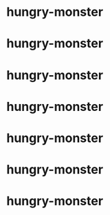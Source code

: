 # hungry-monster
# hungry-monster
# hungry-monster
# hungry-monster
# hungry-monster
# hungry-monster
# hungry-monster
